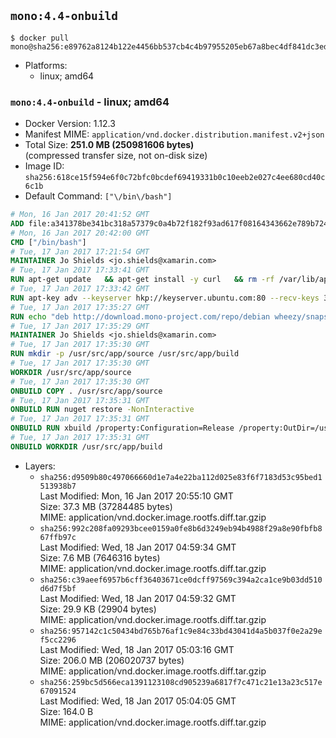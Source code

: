 ## `mono:4.4-onbuild`

```console
$ docker pull mono@sha256:e89762a8124b122e4456bb537cb4c4b97955205eb67a8bec4df841dc3ed75be3
```

-	Platforms:
	-	linux; amd64

### `mono:4.4-onbuild` - linux; amd64

-	Docker Version: 1.12.3
-	Manifest MIME: `application/vnd.docker.distribution.manifest.v2+json`
-	Total Size: **251.0 MB (250981606 bytes)**  
	(compressed transfer size, not on-disk size)
-	Image ID: `sha256:618ce15f594e6f0c72bfc0bcdef69419331b0c10eeb2e027c4ee680cd40c6c1b`
-	Default Command: `["\/bin\/bash"]`

```dockerfile
# Mon, 16 Jan 2017 20:41:52 GMT
ADD file:a341378be341bc318a57379c0a4b72f182f93ad617f08164343662e789b7244b in / 
# Mon, 16 Jan 2017 20:42:00 GMT
CMD ["/bin/bash"]
# Tue, 17 Jan 2017 17:21:54 GMT
MAINTAINER Jo Shields <jo.shields@xamarin.com>
# Tue, 17 Jan 2017 17:33:41 GMT
RUN apt-get update   && apt-get install -y curl   && rm -rf /var/lib/apt/lists/*
# Tue, 17 Jan 2017 17:33:42 GMT
RUN apt-key adv --keyserver hkp://keyserver.ubuntu.com:80 --recv-keys 3FA7E0328081BFF6A14DA29AA6A19B38D3D831EF
# Tue, 17 Jan 2017 17:35:27 GMT
RUN echo "deb http://download.mono-project.com/repo/debian wheezy/snapshots/4.4.2.11 main" > /etc/apt/sources.list.d/mono-xamarin.list   && apt-get update   && apt-get install -y binutils mono-devel ca-certificates-mono fsharp mono-vbnc nuget referenceassemblies-pcl   && rm -rf /var/lib/apt/lists/* /tmp/*
# Tue, 17 Jan 2017 17:35:29 GMT
MAINTAINER Jo Shields <jo.shields@xamarin.com>
# Tue, 17 Jan 2017 17:35:30 GMT
RUN mkdir -p /usr/src/app/source /usr/src/app/build
# Tue, 17 Jan 2017 17:35:30 GMT
WORKDIR /usr/src/app/source
# Tue, 17 Jan 2017 17:35:30 GMT
ONBUILD COPY . /usr/src/app/source
# Tue, 17 Jan 2017 17:35:31 GMT
ONBUILD RUN nuget restore -NonInteractive
# Tue, 17 Jan 2017 17:35:31 GMT
ONBUILD RUN xbuild /property:Configuration=Release /property:OutDir=/usr/src/app/build/
# Tue, 17 Jan 2017 17:35:31 GMT
ONBUILD WORKDIR /usr/src/app/build
```

-	Layers:
	-	`sha256:d9509b80c497066660d1e7a4e22ba112d025e83f6f7183d53c95bed1513938b7`  
		Last Modified: Mon, 16 Jan 2017 20:55:10 GMT  
		Size: 37.3 MB (37284485 bytes)  
		MIME: application/vnd.docker.image.rootfs.diff.tar.gzip
	-	`sha256:992c208fa09293bcee0159a0fe8b6d3249eb94b4988f29a8e90fbfb867ffb97c`  
		Last Modified: Wed, 18 Jan 2017 04:59:34 GMT  
		Size: 7.6 MB (7646316 bytes)  
		MIME: application/vnd.docker.image.rootfs.diff.tar.gzip
	-	`sha256:c39aeef6957b6cff36403671ce0dcff97569c394a2ca1ce9b03dd510d6d7f5bf`  
		Last Modified: Wed, 18 Jan 2017 04:59:32 GMT  
		Size: 29.9 KB (29904 bytes)  
		MIME: application/vnd.docker.image.rootfs.diff.tar.gzip
	-	`sha256:957142c1c50434bd765b76af1c9e84c33bd43041d4a5b037f0e2a29ef5cc2296`  
		Last Modified: Wed, 18 Jan 2017 05:03:16 GMT  
		Size: 206.0 MB (206020737 bytes)  
		MIME: application/vnd.docker.image.rootfs.diff.tar.gzip
	-	`sha256:259bc5d566eca1391123108cd905239a6817f7c471c21e13a23c517e67091524`  
		Last Modified: Wed, 18 Jan 2017 05:04:05 GMT  
		Size: 164.0 B  
		MIME: application/vnd.docker.image.rootfs.diff.tar.gzip
